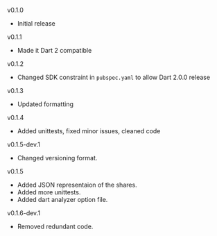 v0.1.0
* Initial release

v0.1.1
* Made it Dart 2 compatible

v0.1.2
* Changed SDK constraint in `pubspec.yaml` to allow Dart 2.0.0 release

v0.1.3
* Updated formatting

v0.1.4
* Added unittests, fixed minor issues, cleaned code

v0.1.5-dev.1
* Changed versioning format.

v0.1.5
* Added JSON representaion of the shares.
* Added more unittests.
* Added dart analyzer option file.

v0.1.6-dev.1
* Removed redundant code.
